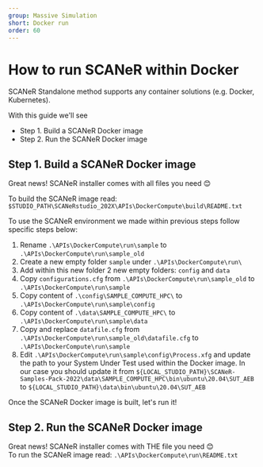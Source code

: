 ```yaml
---
group: Massive Simulation
short: Docker run
order: 60
---
```


# How to run SCANeR within Docker

SCANeR Standalone method supports any container solutions (e.g. Docker, Kubernetes).  

With this guide we'll see
- Step 1.	Build a SCANeR Docker image
- Step 2.	Run the SCANeR Docker image

## Step 1. Build a SCANeR Docker image

Great news! SCANeR installer comes with all files you need 😊  

To build the SCANeR image read: `$STUDIO_PATH\SCANeRstudio_202X\APIs\DockerCompute\build\README.txt`  

To use the SCANeR environment we made within previous steps follow specific steps below:  
1. Rename `.\APIs\DockerCompute\run\sample` to `.\APIs\DockerCompute\run\sample_old`
2. Create a new empty folder `sample` under `.\APIs\DockerCompute\run\`
3. Add within this new folder 2 new empty folders: `config` and `data`
4. Copy `configurations.cfg` from `.\APIs\DockerCompute\run\sample_old` to `.\APIs\DockerCompute\run\sample`
5. Copy content of `.\config\SAMPLE_COMPUTE_HPC\` to `.\APIs\DockerCompute\run\sample\config`
8. Copy content of `.\data\SAMPLE_COMPUTE_HPC\` to `.\APIs\DockerCompute\run\sample\data`
9. Copy and replace `datafile.cfg` from `.\APIs\DockerCompute\run\sample_old\datafile.cfg` to `.\APIs\DockerCompute\run\sample`
10. Edit `.\APIs\DockerCompute\run\sample\config\Process.xfg` and update the path to your System Under Test used within the Docker image. In our case you should update it from `${LOCAL_STUDIO_PATH}\SCANeR-Samples-Pack-2022\data\SAMPLE_COMPUTE_HPC\bin\ubuntu\20.04\SUT_AEB` to `${LOCAL_STUDIO_PATH}\data\bin\ubuntu\20.04\SUT_AEB`

Once the SCANeR Docker image is built, let's run it!

## Step 2. Run the SCANeR Docker image

Great news! SCANeR installer comes with THE file you need 😊  
To run the SCANeR image read: `.\APIs\DockerCompute\run\README.txt`
